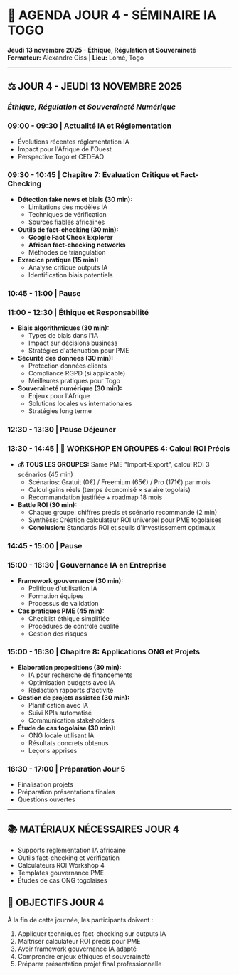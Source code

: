 # 📅 AGENDA JOUR 4 - SÉMINAIRE IA TOGO
**Jeudi 13 novembre 2025 - Éthique, Régulation et Souveraineté**  
**Formateur:** Alexandre Giss | **Lieu:** Lomé, Togo

---

## ⚖️ **JOUR 4 - JEUDI 13 NOVEMBRE 2025**
### *Éthique, Régulation et Souveraineté Numérique*

### **09:00 - 09:30 | Actualité IA et Réglementation**
- Évolutions récentes réglementation IA
- Impact pour l'Afrique de l'Ouest
- Perspective Togo et CEDEAO

### **09:30 - 10:45 | Chapitre 7: Évaluation Critique et Fact-Checking**
- **Détection fake news et biais (30 min):**
  - Limitations des modèles IA
  - Techniques de vérification
  - Sources fiables africaines
- **Outils de fact-checking (30 min):**
  - **Google Fact Check Explorer**
  - **African fact-checking networks**
  - Méthodes de triangulation
- **Exercice pratique (15 min):**
  - Analyse critique outputs IA
  - Identification biais potentiels

### **10:45 - 11:00 | Pause**

### **11:00 - 12:30 | Éthique et Responsabilité**
- **Biais algorithmiques (30 min):**
  - Types de biais dans l'IA
  - Impact sur décisions business
  - Stratégies d'atténuation pour PME
- **Sécurité des données (30 min):**
  - Protection données clients
  - Compliance RGPD (si applicable)
  - Meilleures pratiques pour Togo
- **Souveraineté numérique (30 min):**
  - Enjeux pour l'Afrique
  - Solutions locales vs internationales
  - Stratégies long terme

### **12:30 - 13:30 | Pause Déjeuner**

### **13:30 - 14:45 | 👥 WORKSHOP EN GROUPES 4: Calcul ROI Précis**
- **💰 TOUS LES GROUPES:** Same PME "Import-Export", calcul ROI 3 scénarios (45 min)
  - Scénarios: Gratuit (0€) / Freemium (65€) / Pro (171€) par mois
  - Calcul gains réels (temps économisé × salaire togolais)
  - Recommandation justifiée + roadmap 18 mois
- **Battle ROI (30 min):**
  - Chaque groupe: chiffres précis et scénario recommandé (2 min)
  - Synthèse: Création calculateur ROI universel pour PME togolaises
  - **Conclusion:** Standards ROI et seuils d'investissement optimaux

### **14:45 - 15:00 | Pause**

### **15:00 - 16:30 | Gouvernance IA en Entreprise**
- **Framework gouvernance (30 min):**
  - Politique d'utilisation IA
  - Formation équipes
  - Processus de validation
- **Cas pratiques PME (45 min):**
  - Checklist éthique simplifiée
  - Procédures de contrôle qualité
  - Gestion des risques

### **15:00 - 16:30 | Chapitre 8: Applications ONG et Projets**
- **Élaboration propositions (30 min):**
  - IA pour recherche de financements
  - Optimisation budgets avec IA
  - Rédaction rapports d'activité
- **Gestion de projets assistée (30 min):**
  - Planification avec IA
  - Suivi KPIs automatisé
  - Communication stakeholders
- **Étude de cas togolaise (30 min):**
  - ONG locale utilisant IA
  - Résultats concrets obtenus
  - Leçons apprises

### **16:30 - 17:00 | Préparation Jour 5**
- Finalisation projets
- Préparation présentations finales
- Questions ouvertes

---

## 📚 **MATÉRIAUX NÉCESSAIRES JOUR 4**
- Supports réglementation IA africaine
- Outils fact-checking et vérification
- Calculateurs ROI Workshop 4
- Templates gouvernance PME
- Études de cas ONG togolaises

## 🎯 **OBJECTIFS JOUR 4**
À la fin de cette journée, les participants doivent :
1. Appliquer techniques fact-checking sur outputs IA
2. Maîtriser calculateur ROI précis pour PME
3. Avoir framework gouvernance IA adapté
4. Comprendre enjeux éthiques et souveraineté
5. Préparer présentation projet final professionnelle
